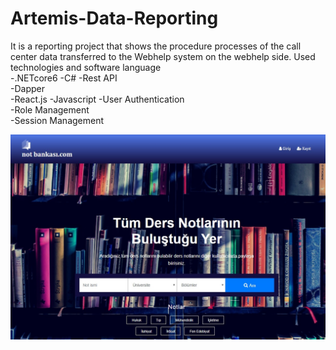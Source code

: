 # Artemis-Data-Reporting
It is a reporting project that shows the procedure processes of the call center data transferred to the Webhelp system on the webhelp side.  Used technologies and software language  
-.NETcore6 
-C# 
-Rest API  
-Dapper  
-React.js 
-Javascript 
-User Authentication  
-Role Management  
-Session Management

![Anasayfa Resmi](https://github.com/turkmuhendisnet/NotBankasi.com/blob/master/NotBankas%C4%B1%20Anasayfa%20g%C3%B6r%C3%BCn%C3%BCm%20.jpg)
